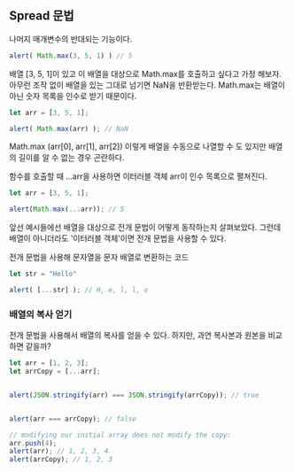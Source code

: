 ## Spread 문법

나머지 매개변수의 반대되는 기능이다.
```javascript
alert( Math.max(3, 5, 1) ) // 5
```
배열 [3, 5, 1]이 있고 이 배열을 대상으로 Math.max를 호출하고 싶다고
가정 해보자. 아무런 조작 없이 배열을 있는 그대로 넘기면 NaN을 반환받는다.
Math.max는 배열이 아닌 숫자 목록을 인수로 받기 때문이다.

```javascript
let arr = [3, 5, 1];

alert( Math.max(arr) ); // NaN
```
Math.max (arr[0], arr[1], arr[2]) 이렇게 배열을 수동으로
나열할 수 도 있지만 배열의 길이를 알 수 없는 경우 곤란하다.

함수를 호출할 때 ...arr을 사용하면 이터러블 객체 arr이 인수 목록으로
펼쳐진다.

```javascript
let arr = [3, 5, 1];

alert(Math.max(...arr)); // 5
```
  
앞선 예시들에선 배열을 대상으로 전개 문법이 어떻게 동작하는지 살펴보았다.
그런데 배열이 아니더라도 '이터러블 객체'이면 전개 문법을 사용할 수 있다.

전개 문법을 사용해 문자열을 문자 배열로 변환하는 코드
```javascript
let str = "Hello"

alert( [...str] ); // H, e, l, l, o
```
### 배열의 복사 얻기
전개 문법을 사용해서 배열의 복사를 얻을 수 있다.
하지만, 과연 복사본과 원본을 비교하면 같을까?
```javascript
let arr = [1, 2, 3];
let arrCopy = [...arr]; 


alert(JSON.stringify(arr) === JSON.stringify(arrCopy)); // true


alert(arr === arrCopy); // false

// modifying our initial array does not modify the copy:
arr.push(4);
alert(arr); // 1, 2, 3, 4
alert(arrCopy); // 1, 2, 3
```